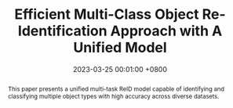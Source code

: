 ---
title:          "Efficient Multi-Class Object Re-Identification Approach with A Unified Model"
date:           2023-03-25 00:01:00 +0800
selected:       false
pub:            "International Conference on Advanced Computing and Analytics (ACOMPA)"
pub_date:       "2023"

abstract: >-
  This paper presents a unified multi-task ReID model capable of identifying and classifying multiple object types with high accuracy across diverse datasets.

cover:          /assets/images/covers/cover1.jpg
authors:
  - Quang-Huy Che
  - Gia-Nghia Tran
links:
  Paper: https://ieeexplore.ieee.org/document/10473651
---
